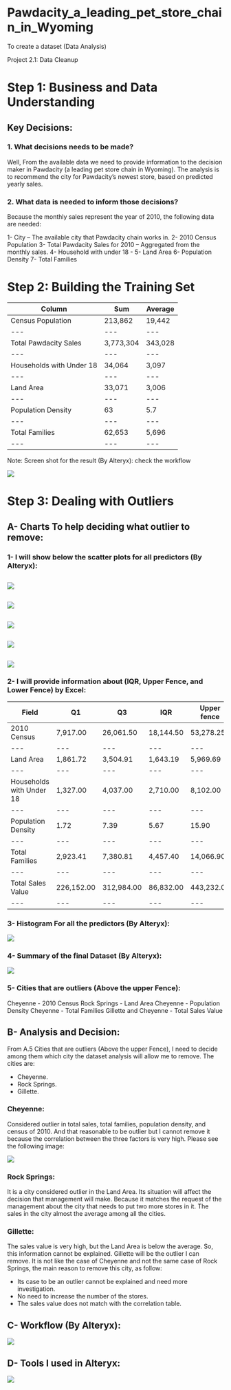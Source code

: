 # Pawdacity_a_leading_pet_store_chain_in_Wyoming
To create a dataset (Data Analysis)

Project 2.1: Data Cleanup


# Step 1: Business and Data Understanding


## Key Decisions:

### 1.	What decisions needs to be made?

Well, From the available data we need to provide information to the decision maker in Pawdacity (a leading pet store chain in Wyoming). The analysis is to recommend the city for Pawdacity’s newest store, based on predicted yearly sales.

### 2.	What data is needed to inform those decisions?

Because the monthly sales represent the year of 2010, the following data are needed:

1-	City – The available city that Pawdacity chain works in.
2-	2010 Census Population
3-	Total Pawdacity Sales for 2010 – Aggregated from the monthly sales.
4-	Household with under 18 - 
5-	Land Area
6-	Population Density
7-	Total Families

# Step 2: Building the Training Set



Column|	Sum|	Average
| --- | --- | --- |
Census Population|	213,862|	19,442
| --- | --- | --- |
Total Pawdacity Sales|	3,773,304|	343,028
| --- | --- | --- |
Households with Under 18|	34,064|	3,097
| --- | --- | --- |
Land Area|	33,071|	3,006
| --- | --- | --- |
Population Density|	63|	5.7
| --- | --- | --- |
Total Families|	62,653|	5,696
| --- | --- | --- |


Note: Screen shot for the result (By Alteryx): check the workflow

![](images/averages_screen_shot.png)

 
# Step 3: Dealing with Outliers


## A-	Charts To help deciding what outlier to remove:



### 1-	I will show below the scatter plots for all predictors (By Alteryx):


![](images/chart1.png)
---------------------------------------------------

![](images/chart2.png)
---------------------------------------------------

![](images/chart3.png)
---------------------------------------------------

![](images/chart4.png)
---------------------------------------------------

![](images/chart5.png)
---------------------------------------------------


### 2-	I will provide information about (IQR, Upper Fence, and Lower Fence) by Excel:


Field | Q1 | Q3	| IQR	| Upper fence	| Lower fence
| --- | --- | --- | --- | --- | --- |
2010 Census	| 7,917.00 | 26,061.50 | 18,144.50 | 53,278.25 | (19,299.75)
| --- | --- | --- | --- | --- | --- |
Land Area | 1,861.72 | 3,504.91 | 1,643.19 | 5,969.69 | (603.06)
| --- | --- | --- | --- | --- | --- |
Households with Under 18	| 1,327.00 | 4,037.00 | 2,710.00 | 8,102.00 | (2,738.00)
| --- | --- | --- | --- | --- | --- |
Population Density | 1.72 | 7.39 | 5.67 | 15.90 | (6.79)
| --- | --- | --- | --- | --- | --- |
Total Families | 2,923.41 | 7,380.81 | 4,457.40 | 14,066.90 | (3,762.68)
| --- | --- | --- | --- | --- | --- |
Total Sales Value | 226,152.00 | 312,984.00 | 86,832.00 | 443,232.00 | 95,904.00 
| --- | --- | --- | --- | --- | --- |


### 3-	Histogram For all the predictors (By Alteryx):


 ![](images/histo.png)


### 4-	Summary of the final Dataset (By Alteryx):


 ![](images/summary.png)


### 5-	Cities that are outliers (Above the upper Fence):

Cheyenne - 2010 Census
Rock Springs - Land Area
Cheyenne - Population Density
Cheyenne - Total Families
Gillette and Cheyenne - Total Sales Value



## B-	Analysis and Decision:

From A.5 Cities that are outliers (Above the upper Fence), I need to decide among them which city the dataset analysis will allow me to remove. The cities are:

-	Cheyenne.
-	Rock Springs.
-	Gillette.


### Cheyenne:

Considered outlier in total sales, total families, population density, and census of 2010.
And that reasonable to be outlier but I cannot remove it because the correlation between the three factors is very high. Please see the following image:

 ![](images/corr.png)


### Rock Springs:

It is a city considered outlier in the Land Area. Its situation will affect the decision that management will make. Because it matches the request of the management about the city that needs to put two more stores in it. The sales in the city almost the average among all the cities. 


### Gillette:

The sales value is very high, but the Land Area is below the average. So, this information cannot be explained. Gillette will be the outlier I can remove. It is not like the case of Cheyenne and not the same case of Rock Springs, the main reason to remove this city, as follow:

-	Its case to be an outlier cannot be explained and need more investigation.
-	No need to increase the number of the stores.
-	The sales value does not match with the correlation table.

## C-	 Workflow (By Alteryx):

![](images/workflow.png)
 
## D-	Tools I used in Alteryx:

![](images/tools.png)

